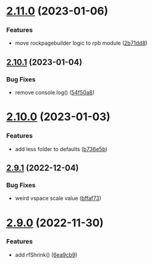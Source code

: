 # [2.11.0](https://github.com/baumrock/RockFrontend/compare/v2.10.1...v2.11.0) (2023-01-06)


### Features

* move rockpagebuilder logic to rpb module ([2b71dd8](https://github.com/baumrock/RockFrontend/commit/2b71dd8ae06b3f380ff214ac35f235362d6042e9))



## [2.10.1](https://github.com/baumrock/RockFrontend/compare/v2.10.0...v2.10.1) (2023-01-04)


### Bug Fixes

* remove console.log() ([54f50a8](https://github.com/baumrock/RockFrontend/commit/54f50a8da2cb4a52432938453654980bc2cd5a0f))



# [2.10.0](https://github.com/baumrock/RockFrontend/compare/v2.9.1...v2.10.0) (2023-01-03)


### Features

* add less folder to defaults ([b736e5b](https://github.com/baumrock/RockFrontend/commit/b736e5b2d7f0ae481aae30c1763fee5794212406))



## [2.9.1](https://github.com/baumrock/RockFrontend/compare/v2.9.0...v2.9.1) (2022-12-04)


### Bug Fixes

* weird vspace scale value ([bffaf73](https://github.com/baumrock/RockFrontend/commit/bffaf734585cec89e75cd93e735ac2fceee271d4))



# [2.9.0](https://github.com/baumrock/RockFrontend/compare/v2.8.6...v2.9.0) (2022-11-30)


### Features

* add rfShrink() ([6ea9cb9](https://github.com/baumrock/RockFrontend/commit/6ea9cb9543f570432557a01bc317c9eddf920c17))



